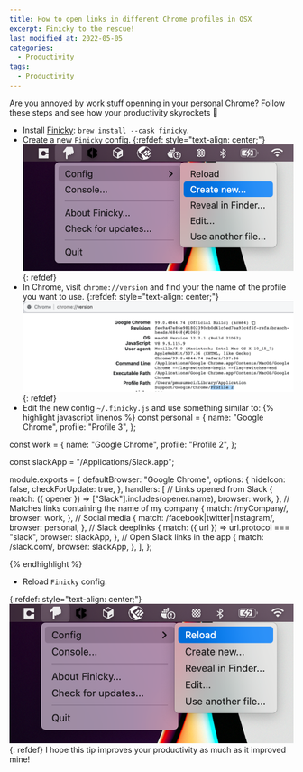 ```yaml
---
title: How to open links in different Chrome profiles in OSX
excerpt: Finicky to the rescue!
last_modified_at: 2022-05-05
categories:
  - Productivity
tags:
  - Productivity
---
```

Are you annoyed by work stuff openning in your personal Chrome? Follow
these steps and see how your productivity skyrockets 🚀

- Install [Finicky](https://github.com/johnste/finicky): `brew install --cask finicky`.
-  Create a new `Finicky` config.
{:refdef: style="text-align: center;"}
![Config](/assets/images/finicky/create-config.png)
{: refdef}
-  In Chrome, visit `chrome://version` and find your the name of the profile you want to use.
{:refdef: style="text-align: center;"}
![Config](/assets/images/finicky/chrome-profile.png)
{: refdef}
-  Edit the new config `~/.finicky.js` and use something similar to:
{% highlight javascript linenos %}
const personal = {
  name: "Google Chrome",
  profile: "Profile 3",
};

const work = {
  name: "Google Chrome",
  profile: "Profile 2",
};

const slackApp = "/Applications/Slack.app";

module.exports = {
  defaultBrowser: "Google Chrome",
  options: {
      hideIcon: false,
      checkForUpdate: true,
  },
  handlers: [
      // Links opened from Slack
      {
          match: ({
              opener
          }) => ["Slack"].includes(opener.name),
          browser: work,
      },
      // Matches links containing the name of my company
      {
          match: /myCompany/,
          browser: work,
      },
      // Social media
      {
          match: /facebook|twitter|instagram/,
          browser: personal,
      },
      // Slack deeplinks
      {
          match: ({
              url
          }) => url.protocol === "slack",
          browser: slackApp,
      },
      // Open Slack links in the app
      {
          match: /slack.com/,
          browser: slackApp,
      },
  ],
};

{% endhighlight %}

-  Reload `Finicky` config.

{:refdef: style="text-align: center;"}
![Reload](/assets/images/finicky/reload-config.png)
{: refdef}
I hope this tip improves your productivity as much as it improved mine!